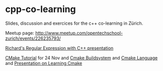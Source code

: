# cpp-co-learning

Slides, discussion and exercices for the c++ co-learning in Zürich.

Meetup page: http://www.meetup.com/opentechschool-zurich/events/226235793/


[Richard's Regular Expression with C++ presentation](http://opentechschool-zurich.github.io/cpp-co-learning/programming-principles-and-practice/09-classes-etc/Richard/RegexPresentation/app/index.html)

[CMake Tutorial](https://cmake.org/cmake-tutorial/) for 24 Nov and [Cmake Buildsystem](https://cmake.org/cmake/help/v3.4/manual/cmake-buildsystem.7.html) and [Cmake Language](https://cmake.org/cmake/help/v3.4/manual/cmake-language.7.html) and [Presentation on Learning Cmake](http://www.elpauer.org/stuff/learning_cmake.pdf)
